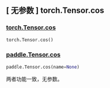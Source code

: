 ## [ 无参数 ] torch.Tensor.cos

### [torch.Tensor.cos](https://pytorch.org/docs/stable/generated/torch.Tensor.cos.html?highlight=cos#torch.Tensor.cos)

```python
torch.Tensor.cos()
```

### [paddle.Tensor.cos](paddlepaddle.org.cn/documentation/docs/zh/api/paddle/Tensor_cn.html#cos-name-none)

```python
paddle.Tensor.cos(name=None)
```

两者功能一致，无参数。
